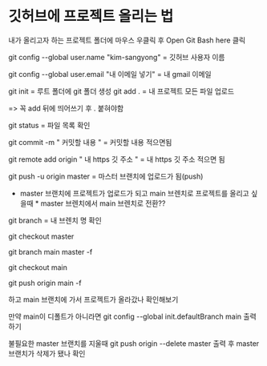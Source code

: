 # 깃허브에 프로젝트 올리는 법 #

내가 올리고자 하는 프로젝트 폴더에 마우스 우클릭 후 Open Git Bash here 클릭

git config --global user.name "kim-sangyong" = 깃허브 사용자 이름

git config --global user.email "내 이메일 넣기" = 내 gmail 이메일


git init = 루트 폴더에 git 폴더 생성
git add . = 내 프로젝트 모든 파일 업로드

=> 꼭 add 뒤에 띄어쓰기 후 . 붙혀야함

git status = 파일 목록 확인

git commit -m  " 커밋할 내용 " = 커밋할 내용 적으면됨

git remote add origin " 내 https 깃 주소 " = 내 https 깃 주소 적으면 됨

git push -u origin master  = 마스터 브랜치에 업로드가 됨(push)


* master 브랜치에 프로젝트가 업로드가 되고 main 브렌치로 프로젝트를 올리고 싶을때 *
master 브렌치에서 main 브렌치로 전환??

git branch = 내 브렌치 명 확인

git checkout master

git branch main master -f

git checkout main

git push origin main -f


하고 main 브랜치에 가서 프로젝트가 올라갔나 확인해보기

만약  main이 디폴트가 아니라면
git config --global init.defaultBranch main 출력하기

불필요한 master 브랜치를 지울때
git push origin --delete master 출력 후 master 브랜치가 삭제가 됐나 확인
